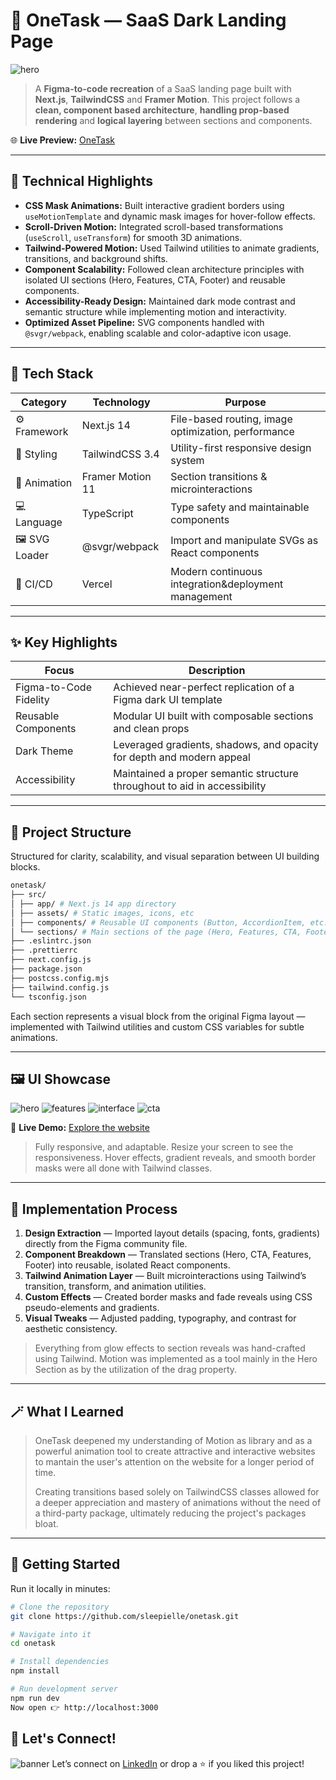 # 📱 OneTask — SaaS Dark Landing Page

![hero](/src/assets/gifs/hero.gif)

> A **Figma-to-code recreation** of a SaaS landing page built with **Next.js**, **TailwindCSS** and **Framer Motion**. This project follows a **clean, component based architecture**, **handling prop-based rendering** and **logical layering** between sections and components. 


🌐 **Live Preview:** [OneTask](https://one-task-tau.vercel.app/)  

---

## 🧠 Technical Highlights

- **CSS Mask Animations:** Built interactive gradient borders using `useMotionTemplate` and dynamic mask images for hover-follow effects.
- **Scroll-Driven Motion:** Integrated scroll-based transformations (`useScroll`, `useTransform`) for smooth 3D animations.
- **Tailwind-Powered Motion:** Used Tailwind utilities to animate gradients, transitions, and background shifts.
- **Component Scalability:** Followed clean architecture principles with isolated UI sections (Hero, Features, CTA, Footer) and reusable components.
- **Accessibility-Ready Design:** Maintained dark mode contrast and semantic structure while implementing motion and interactivity.
- **Optimized Asset Pipeline:** SVG components handled with `@svgr/webpack`, enabling scalable and color-adaptive icon usage.

---

## 🧰 Tech Stack

| Category | Technology | Purpose |
|-----------|-------------|----------|
| ⚙️ Framework | Next.js 14 | File-based routing, image optimization, performance |
| 🎨 Styling | TailwindCSS 3.4 | Utility-first responsive design system |
| 💫 Animation | 	Framer Motion 11 | 	Section transitions & microinteractions| 
| 💻 Language | TypeScript | Type safety and maintainable components |
| 🖼️ SVG Loader | @svgr/webpack | Import and manipulate SVGs as React components |
| 🔏 CI/CD | Vercel | Modern continuous integration&deployment management |

---

## ✨ Key Highlights

| Focus | Description |
|--------|--------------|
| Figma-to-Code Fidelity | Achieved near-perfect replication of a Figma dark UI template |
| Reusable Components | Modular UI built with composable sections and clean props |
| Dark Theme | Leveraged gradients, shadows, and opacity for depth and modern appeal |
| Accessibility | Maintained a proper semantic structure throughout to aid in accessibility|
---

## 🧱 Project Structure

Structured for clarity, scalability, and visual separation between UI building blocks.

```bash
onetask/
├── src/
│ ├── app/ # Next.js 14 app directory
│ ├── assets/ # Static images, icons, etc
│ ├── components/ # Reusable UI components (Button, AccordionItem, etc.)
│ └── sections/ # Main sections of the page (Hero, Features, CTA, Footer)
├── .eslintrc.json
├── .prettierrc
├── next.config.js
├── package.json
├── postcss.config.mjs
├── tailwind.config.js
└── tsconfig.json
```

Each section represents a visual block from the original Figma layout — implemented with Tailwind utilities and custom CSS variables for subtle animations.

---

## 🖼️ UI Showcase

![hero](/src/assets/gifs/hero.gif)
![features](/src/assets/gifs/features.gif)
![interface](/src/assets/gifs/interface.gif)
![cta](/src/assets/gifs/cta.gif)

🎥 **Live Demo:** [Explore the website](https://one-task-tau.vercel.app/)

> Fully responsive, and adaptable. Resize your screen to see the responsiveness. 
> Hover effects, gradient reveals, and smooth border masks were all done with Tailwind classes.

---

## 🧪 Implementation Process

1. **Design Extraction** — Imported layout details (spacing, fonts, gradients) directly from the Figma community file.  
2. **Component Breakdown** — Translated sections (Hero, CTA, Features, Footer) into reusable, isolated React components.  
3. **Tailwind Animation Layer** — Built microinteractions using Tailwind’s transition, transform, and animation utilities.  
4. **Custom Effects** — Created border masks and fade reveals using CSS pseudo-elements and gradients.  
5. **Visual Tweaks** — Adjusted padding, typography, and contrast for aesthetic consistency.  

> Everything from glow effects to section reveals was hand-crafted using Tailwind. Motion was implemented as a tool mainly in the Hero Section as by the utilization of the drag property.

---

## 🪄 What I Learned

> OneTask deepened my understanding of Motion as library and as a powerful animation tool to create attractive and interactive websites to mantain the user's attention on the website for a longer period of time.
> 
> Creating transitions based solely on TailwindCSS classes allowed for a deeper appreciation and mastery of animations without the need of a third-party package, ultimately reducing the project's packages bloat.
---

## 🚀 Getting Started

Run it locally in minutes:

```bash
# Clone the repository
git clone https://github.com/sleepielle/onetask.git

# Navigate into it
cd onetask

# Install dependencies
npm install

# Run development server
npm run dev
Now open 👉 http://localhost:3000

```


## 🌸 Let's Connect!

![banner](/src/assets/images/banner.png)
Let’s connect on [LinkedIn](https://linkedin.com/in/mercedesgpaz) or drop a ⭐ if you liked this project!


